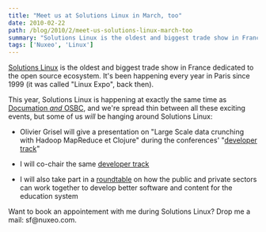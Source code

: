 ```yaml
---
title: "Meet us at Solutions Linux in March, too"
date: 2010-02-22
path: /blog/2010/2/meet-us-solutions-linux-march-too
summary: "Solutions Linux is the oldest and biggest trade show in France dedicated to the open source ecosystem."
tags: ['Nuxeo', 'Linux']
---
```


<p><a href="http://www.solutionslinux.fr/">Solutions Linux</a> is the oldest and biggest trade show in France dedicated to the open source ecosystem. It's been happening every year in Paris since 1999 (it was called "Linux Expo", back then).</p><p>This year, Solutions Linux is happening at exactly the same time as <a href="http://blogs.nuxeo.com/cmckinnon/2010/02/nuxeo-on-the-road-and-on-the-web.html">Documation <em>and</em> OSBC</a>, and we're spread thin between all these exciting events, but some of us <em>will</em> be hanging around Solutions Linux:</p><ul><li><p>Olivier Grisel will give a presentation on "Large Scale data crunching with Hadoop MapReduce et Clojure" during the conferences' "<a href="http://www.solutionslinux.fr/FormationsTutoriels_168_171.html">developer track</a>"</p></li>
<li><p>I will co-chair the same <a href="http://www.solutionslinux.fr/FormationsTutoriels_168_171.html">developer track</a></p></li>
<li><p>I will also take part in a <a href="http://www.solutionslinux.fr/cycle_168_173_p.html?cid=25">roundtable</a> on how the public and private sectors can work together to develop better software and content for the education system      </p></li>
</ul><p>Want to book an appointement with me during Solutions Linux? Drop me a mail: sf@nuxeo.com.  </p>
 

